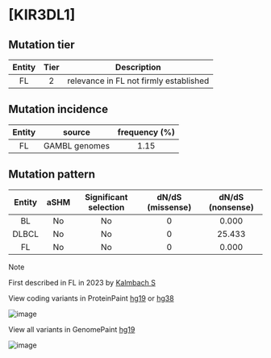# [KIR3DL1]

## Mutation tier

|Entity|Tier|Description                           |
|:------:|:----:|--------------------------------------|
|FL    |2   |relevance in FL not firmly established|
## Mutation incidence

|Entity|source       |frequency (%)|
|:------:|:-------------:|:-------------:|
|FL    |GAMBL genomes|1.15         |

## Mutation pattern

|Entity|aSHM|Significant selection|dN/dS (missense)|dN/dS (nonsense)|
|:------:|:----:|:---------------------:|:----------------:|:----------------:|
|BL    |No  |No                   |0               | 0.000          |
|DLBCL |No  |No                   |0               |25.433          |
|FL    |No  |No                   |0               | 0.000          |


> [!NOTE]
> First described in FL in 2023 by [Kalmbach S](https://pubmed.ncbi.nlm.nih.gov/37563306)

View coding variants in ProteinPaint [hg19](https://www.bcgsc.ca/downloads/morinlab/GAMBL/test/genes/KIR3DL1_protein.html)  or [hg38](https://www.bcgsc.ca/downloads/morinlab/GAMBL/test/genes/KIR3DL1_protein_hg38.html)

![image](../../images/proteinpaint/KIR3DL1_NM_013289.svg)

View all variants in GenomePaint [hg19](https://www.bcgsc.ca/downloads/morinlab/GAMBL/test/genes/KIR3DL1.html)

![image](../../images/proteinpaint/KIR3DL1.svg)
